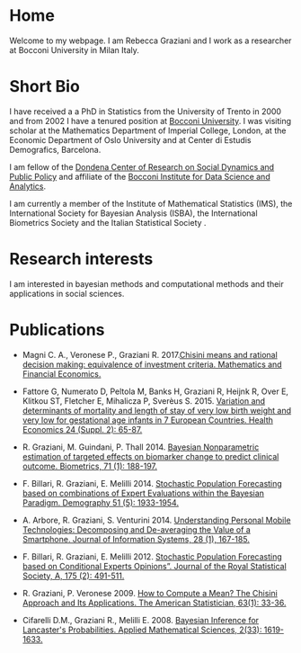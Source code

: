 # Home 

Welcome to my webpage. I am Rebecca Graziani and I work as a researcher at Bocconi University in Milan Italy. 

# Short Bio 
I have received a a PhD in Statistics from the University of Trento in 2000 and from 2002 I have a tenured position at [Bocconi University](http://didattica.unibocconi.eu/docenti/cv.php?rif=49290&cognome=GRAZIANI&nome=REBECCA).
I was visiting scholar at the Mathematics Department of Imperial College, London, at the Economic Department of Oslo University and at Center di Estudis Demografics, Barcelona.

I am fellow of the [Dondena Center of Research on Social Dynamics and Public Policy](http://www.dondena.unibocconi.it/wps/wcm/connect/Cdr/Centro_Dondena/Home) and affiliate of the [Bocconi Institute for Data Science and Analytics](http://www.bidsa.unibocconi.eu/wps/wcm/connect/Site/Bidsa/Home).

I am currently a member of the Institute of Mathematical Statistics (IMS), the International Society for Bayesian Analysis (ISBA), the International Biometrics Society and the Italian Statistical Society . 

# Research interests
I am interested in bayesian methods and computational methods and their applications in social sciences. 

# Publications
 - Magni C. A., Veronese P., Graziani R. 2017.[Chisini means and rational decision making: equivalence of investment criteria. Mathematics and Financial Economics.](https://www.springerprofessional.de/en/chisini-means-and-rational-decision-making-equivalence-of-invest/15110002)

- Fattore G, Numerato D, Peltola M, Banks H, Graziani R, Heijnk R, Over E, Klitkou ST, Fletcher E, Mihalicza P, Sverèus S. 2015. [Variation and determinants of mortality and length of stay of very low birth weight and very low for gestational age infants in 7 European Countries. Health Economics 24 (Suppl. 2): 65-87.](http://onlinelibrary.wiley.com/doi/10.1002/hec.3261/abstract)

- R. Graziani, M. Guindani, P. Thall 2014. [Bayesian Nonparametric estimation of targeted effects on biomarker change to predict clinical outcome. Biometrics, 71 (1): 188-197.](http://onlinelibrary.wiley.com/doi/10.1111/biom.12250/abstract)

- F. Billari, R. Graziani, E. Melilli 2014. [Stochastic Population Forecasting based on combinations of Expert Evaluations within the Bayesian Paradigm. Demography 51 (5): 1933-1954.](https://link.springer.com/article/10.1007/s13524-014-0318-5)

- A. Arbore, R. Graziani, S. Venturini 2014. [Understanding Personal Mobile Technologies: Decomposing and De-averaging the Value of a Smartphone. Journal of Information Systems, 28 (1), 167-185.](http://aaapubs.org/doi/abs/10.2308/isys-50668?code=aaan-site)

- F. Billari, R. Graziani, E. Melilli 2012.  [Stochastic Population Forecasting based on Conditional Experts Opinions”. Journal of the Royal Statistical Society, A, 175 (2): 491-511.](http://onlinelibrary.wiley.com/doi/10.1111/j.1467-985X.2011.01015.x/abstract)

- R. Graziani, P. Veronese 2009. [How to Compute a Mean? The Chisini Approach and Its Applications. The American Statistician, 63(1): 33-36.](https://amstat.tandfonline.com/doi/abs/10.1198/tast.2009.0006#.Wpe99edG2Lg)

- Cifarelli D.M., Graziani R., Melilli E. 2008. [Bayesian Inference for Lancaster's Probabilities. Applied Mathematical Sciences, 2(33): 1619-1633.](http://www.m-hikari.com/ams/ams-password-2008/ams-password33-36-2008/melilliAMS33-36-2008.pdf)



